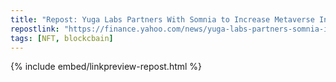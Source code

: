 ```yaml
---
title: "Repost: Yuga Labs Partners With Somnia to Increase Metaverse Interoperability and Incentives"
repostlink: "https://finance.yahoo.com/news/yuga-labs-partners-somnia-increase-130000190.html"
tags: [NFT, blockcbain]
---
```


{% include embed/linkpreview-repost.html %}
